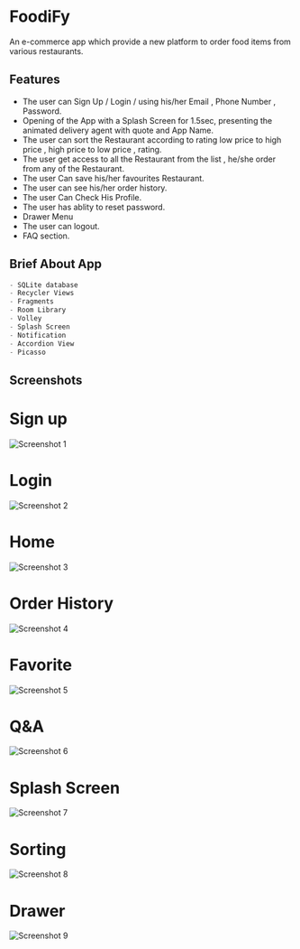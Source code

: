 # FoodiFy

An e-commerce app which provide a new platform to order food items from various restaurants.
## Features

- The user can Sign Up / Login / using his/her Email , Phone Number , Password.
- Opening of the App with a Splash Screen for 1.5sec, presenting the animated delivery agent with quote and App Name.
- The user can sort the Restaurant according to rating low price to high price , high price to low price , rating.
- The user get access to all the Restaurant from the list , he/she order from any of the Restaurant.
- The user Can save his/her favourites Restaurant.
- The user can see his/her order history.
- The user Can Check His Profile.
- The user has ablity to reset password.
- Drawer Menu
- The user can logout.
- FAQ section.






##  Brief About App
``` python
- SQLite database
- Recycler Views
- Fragments
- Room Library
- Volley
- Splash Screen
- Notification
- Accordion View
- Picasso

```
## Screenshots
# Sign up
![Screenshot 1](https://i.imgur.com/USZWeJi.jpg)

# Login
![Screenshot 2](https://i.imgur.com/CWIrv5W.jpg)

# Home
![Screenshot 3](https://i.imgur.com/CmlHySB.jpg)

# Order History
![Screenshot 4](https://i.imgur.com/N4sxcN1.jpg)

# Favorite
![Screenshot 5](https://i.imgur.com/HwFEC7l.jpg)

# Q&A 
![Screenshot 6](https://i.imgur.com/h2XrnuZ.jpg)

# Splash Screen
![Screenshot 7](https://i.imgur.com/u5bZB9m.jpg)

# Sorting
![Screenshot 8](https://i.imgur.com/rqudGpo.jpg)

# Drawer
![Screenshot 9](https://i.imgur.com/zGHWM50.jpg)













